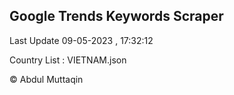

## Google Trends Keywords Scraper 
 
Last Update 09-05-2023 , 17:32:12

Country List :
VIETNAM.json



© Abdul Muttaqin 
